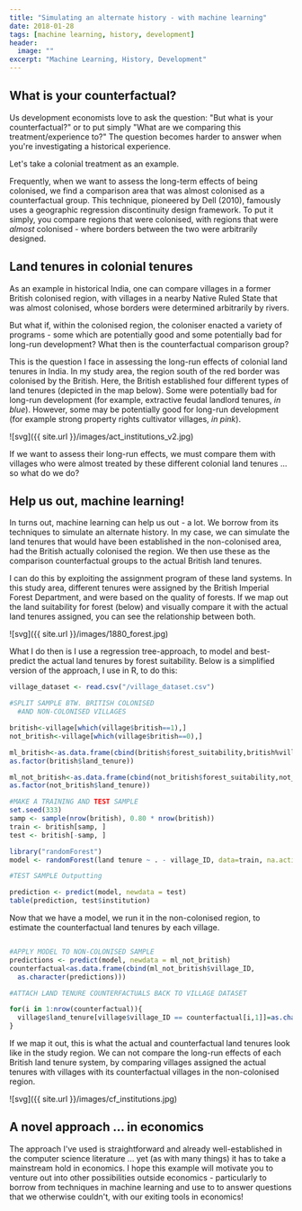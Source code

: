 ```yaml
---
title: "Simulating an alternate history - with machine learning"
date: 2018-01-28
tags: [machine learning, history, development]
header:
  image: ""
excerpt: "Machine Learning, History, Development"
---
```


## What is your counterfactual?

Us development economists love to ask the question: "But what is your counterfactual?" or to put simply "What are we comparing this treatment/experience to?" The question becomes harder to answer when you're investigating a historical experience.

Let's take a colonial treatment as an example.

Frequently, when we want to assess the long-term effects of being colonised, we find a comparison area that was almost colonised as a counterfactual group. This technique, pioneered by Dell (2010), famously uses a geographic regression discontinuity design framework. To put it simply, you compare regions that were colonised, with regions that were *almost* colonised - where borders between the two were arbitrarily designed.

## Land tenures in colonial tenures

As an example in historical India, one can compare villages in a former British colonised region, with villages in a nearby Native Ruled State that was almost colonised, whose borders were determined arbitrarily by rivers.

But what if, within the colonised region, the coloniser enacted a variety of programs - some which are potentially good and some potentially bad for long-run development? What then is the counterfactual comparison group?

This is the question I face in assessing the long-run effects of colonial land tenures in India. In my study area, the region south of the red border was colonised by the British. Here, the British established four different types of land tenures (depicted in the map below). Some were potentially bad for long-run development (for example, extractive feudal landlord tenures, *in blue*). However, some may be potentially good for long-run development (for example strong property rights cultivator villages, *in pink*).

![svg]({{ site.url }}/images/act_institutions_v2.jpg)

If we want to assess their long-run effects, we must compare them with villages who were almost treated by these different colonial land tenures ... so what do we do?

## Help us out, machine learning!

In turns out, machine learning can help us out - a lot. We borrow from its techniques to simulate an alternate history. In my case, we can simulate the land tenures that would have been established in the non-colonised area, had the British actually colonised the region. We then use these as the comparison counterfactual groups to the actual British land tenures.

I can do this by exploiting the assignment program of these land systems. In this study area, different tenures were assigned by the British Imperial Forest Department, and were based on the quality of forests.
If we map out the land suitability for forest (below) and visually compare it with the actual land tenures assigned, you can see the relationship between both.

![svg]({{ site.url }}/images/1880_forest.jpg)

What I do then is I use a regression tree-approach, to model and best-predict the actual land tenures by forest suitability. Below is a simplified version of the approach, I use in R, to do this:

```r
village_dataset <- read.csv("/village_dataset.csv")

#SPLIT SAMPLE BTW. BRITISH COLONISED
  #AND NON-COLONISED VILLAGES

british<-village[which(village$british==1),]
not_british<-village[which(village$british==0),]

ml_british<-as.data.frame(cbind(british$forest_suitability,british%village_ID,
as.factor(british$land_tenure))

ml_not_british<-as.data.frame(cbind(not_british$forest_suitability,not_british%village_ID,
as.factor(not_british$land_tenure))

#MAKE A TRAINING AND TEST SAMPLE
set.seed(333)
samp <- sample(nrow(british), 0.80 * nrow(british))
train <- british[samp, ]
test <- british[-samp, ]

library("randomForest")
model <- randomForest(land tenure ~ . - village_ID, data=train, na.action=na.roughfix, ntree=25000)

#TEST SAMPLE Outputting

prediction <- predict(model, newdata = test)
table(prediction, test$institution)
```

Now that we have a model, we run it in the non-colonised region, to estimate the counterfactual land tenures by each village.

```r

#APPLY MODEL TO NON-COLONISED SAMPLE
predictions <- predict(model, newdata = ml_not_british)
counterfactual<as.data.frame(cbind(ml_not_british$village_ID,
  as.character(predictions)))

#ATTACH LAND TENURE COUNTERFACTUALS BACK TO VILLAGE DATASET

for(i in 1:nrow(counterfactual)){
  village$land_tenure[village$village_ID == counterfactual[i,1]]=as.character(counterfactual[i,2])
}

```

If we map it out, this is what the actual and counterfactual land tenures look like in the study region. We can not compare the long-run effects of each British land tenure system, by comparing villages assigned the actual tenures with villages with its counterfactual villages in the non-colonised region.

![svg]({{ site.url }}/images/cf_institutions.jpg)

## A novel approach ... in economics

The approach I've used is straightforward and already well-established in the computer science literature ... yet (as with many things) it has to take a mainstream hold in economics. I hope this example will motivate you to venture out into other possibilities outside economics - particularly to borrow from techniques in machine learning and use to to answer questions that we otherwise couldn't, with our exiting tools in economics!
